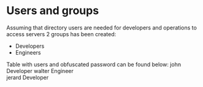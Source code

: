 # Users and groups

Assuming that directory users are needed for developers and operations to access servers 2 groups has been created:
* Developers
* Engineers

Table with users and obfuscated password can be found below:
john      Developer 
walter  Engineer  
jerard Developer 